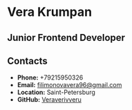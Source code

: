 # Vera Krumpan
## Junior Frontend Developer

## Contacts
* **Phone:** +79215950326
* **Email:** filimonovavera96@gmail.com
* **Location:** Saint-Petersburg
* **GitHub:** [Veraverivveru](https://github.com/Veraveritvveru)